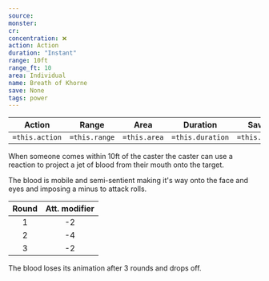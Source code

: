 ```yaml
---
source: 
monster: 
cr: 
concentration: ❌
action: Action
duration: "Instant"
range: 10ft
range_ft: 10
area: Individual
name: Breath of Khorne
save: None
tags: power
---
```


| **Action** | **Range** | **Area** | **Duration** | **Save** | **Concentration** |
|:---:|:---:|:---:|:---:|:---:|:---:|
| `=this.action` | `=this.range` | `=this.area` | `=this.duration` | `=this.save` | `=this.concentration` |


When someone comes within 10ft of the caster the caster can use a reaction to project a jet of blood from their mouth onto the target.

The blood is mobile and semi-sentient making it's way onto the face and eyes and imposing a minus to attack rolls.

| Round | Att. modifier |
|:---:|:---:|
| 1 | -2 |
| 2 | -4 |
| 3 | -2 |

The blood loses its animation after 3 rounds and drops off.